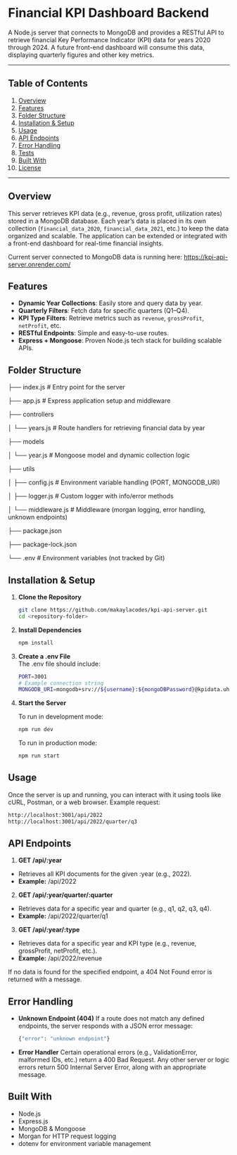 # Financial KPI Dashboard Backend

A Node.js server that connects to MongoDB and provides a RESTful API to retrieve financial Key Performance Indicator (KPI) data for years 2020 through 2024. A future front-end dashboard will consume this data, displaying quarterly figures and other key metrics.

---

## Table of Contents

1. [Overview](#overview)  
2. [Features](#features)  
3. [Folder Structure](#folder-structure)  
4. [Installation & Setup](#installation--setup)  
5. [Usage](#usage)  
6. [API Endpoints](#api-endpoints)  
7. [Error Handling](#error-handling)  
8. [Tests](#tests)
9. [Built With](#built-with)  
10. [License](#license)

---

## Overview

This server retrieves KPI data (e.g., revenue, gross profit, utilization rates) stored in a MongoDB database. Each year’s data is placed in its own collection (`financial_data_2020`, `financial_data_2021`, etc.) to keep the data organized and scalable. The application can be extended or integrated with a front-end dashboard for real-time financial insights.

Current server connected to MongoDB data is running here: https://kpi-api-server.onrender.com/

## Features

- **Dynamic Year Collections**: Easily store and query data by year.  
- **Quarterly Filters**: Fetch data for specific quarters (Q1–Q4).  
- **KPI Type Filters**: Retrieve metrics such as `revenue`, `grossProfit`, `netProfit`, etc.  
- **RESTful Endpoints**: Simple and easy-to-use routes.  
- **Express + Mongoose**: Proven Node.js tech stack for building scalable APIs.

## Folder Structure

 ├── index.js # Entry point for the server 

 ├── app.js # Express application setup and middleware 

 ├── controllers 

 │ └── years.js # Route handlers for retrieving financial data by year 

 ├── models 

 │ └── year.js # Mongoose model and dynamic collection logic 

 ├── utils 

 │ ├── config.js # Environment variable handling (PORT, MONGODB_URI) 
 
 │ ├── logger.js # Custom logger with info/error methods 

 │ └── middleware.js # Middleware (morgan logging, error handling, unknown endpoints) 

 ├── package.json 

 ├── package-lock.json 

 └── .env # Environment variables (not tracked by Git)

## Installation & Setup

1. **Clone the Repository**  
   ```bash
   git clone https://github.com/makaylacodes/kpi-api-server.git
   cd <repository-folder>
2. **Install Dependencies**  
   ```bash
   npm install
3. **Create a .env File**  
    The .env file should include:
   ```bash
   PORT=3001
   # Example connection string
   MONGODB_URI=mongodb+srv://${username}:${mongoDBPassword}@kpidata.uhvqv.mongodb.net/financial-kpi-data?retryWrites=true&w=majority  
4. **Start the Server** 

    To run in development mode:
    ```bash
    npm run dev
    ```
    To run in production mode:
    ```bash
    npm run start
    ```

## Usage

Once the server is up and running, you can interact with it using tools like cURL, Postman, or a web browser.
Example request:
```bash
http://localhost:3001/api/2022
http://localhost:3001/api/2022/quarter/q3
```


## API Endpoints

1. **GET /api/:year**  
- Retrieves all KPI documents for the given :year (e.g., 2022).
- **Example:** /api/2022

2. **GET /api/:year/quarter/:quarter**  
- Retrieves data for a specific year and quarter (e.g., q1, q2, q3, q4).
- **Example:** /api/2022/quarter/q1

3. **GET /api/:year/:type**  
- Retrieves data for a specific year and KPI type (e.g., revenue, grossProfit, netProfit, etc.).
- **Example:** /api/2022/revenue

If no data is found for the specified endpoint, a 404 Not Found error is returned with a message.
   
## Error Handling
- **Unknown Endpoint (404)**
If a route does not match any defined endpoints, the server responds with a JSON error message:
    ```bash
    {"error": "unknown endpoint"}
- **Error Handler**
Certain operational errors (e.g., ValidationError, malformed IDs, etc.) return a 400 Bad Request.
Any other server or logic errors return 500 Internal Server Error, along with an appropriate message.


## Built With
- Node.js
- Express.js
- MongoDB & Mongoose
- Morgan for HTTP request logging
- dotenv for environment variable management